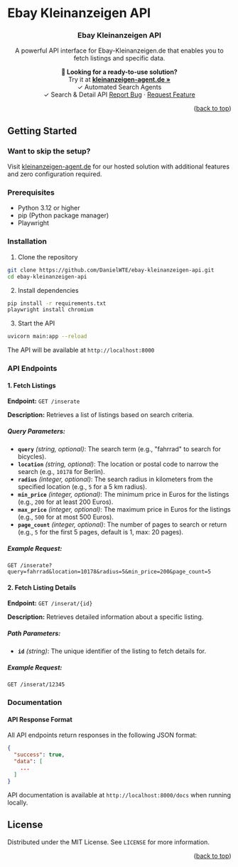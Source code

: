 # Ebay Kleinanzeigen API

<div align="center">
  <h3 align="center">Ebay Kleinanzeigen API</h3>

  <p align="center">
    A powerful API interface for Ebay-Kleinanzeigen.de that enables you to fetch listings and specific data.
  </p>

  <p align="center">
    <b>🚀 Looking for a ready-to-use solution?</b>
    <br />
    Try it at <a href="https://kleinanzeigen-agent.de/features/developer-api"><strong>kleinanzeigen-agent.de »</strong></a>
    <br />
    ✓ Automated Search Agents
    <br />
    ✓ Search & Detail API
    <a href="https://github.com/DanielWTE/ebay-kleinanzeigen-api/issues">Report Bug</a>
    ·
    <a href="https://github.com/DanielWTE/ebay-kleinanzeigen-api/issues">Request Feature</a>
  </p>
</div>

<p align="right">(<a href="#readme-top">back to top</a>)</p>

## Getting Started

### Want to skip the setup?
Visit [kleinanzeigen-agent.de](https://kleinanzeigen-agent.de/features/developer-api) for our hosted solution with additional features and zero configuration required.

### Prerequisites
- Python 3.12 or higher
- pip (Python package manager)
- Playwright

### Installation

1. Clone the repository
```sh
git clone https://github.com/DanielWTE/ebay-kleinanzeigen-api.git
cd ebay-kleinanzeigen-api
```

2. Install dependencies
```sh
pip install -r requirements.txt
playwright install chromium
```

3. Start the API
```sh
uvicorn main:app --reload
```

The API will be available at `http://localhost:8000`

### API Endpoints

#### 1. Fetch Listings
**Endpoint:** `GET /inserate`

**Description:** Retrieves a list of listings based on search criteria.

##### Query Parameters:
- **`query`** *(string, optional)*: The search term (e.g., "fahrrad" to search for bicycles).
- **`location`** *(string, optional)*: The location or postal code to narrow the search (e.g., `10178` for Berlin).
- **`radius`** *(integer, optional)*: The search radius in kilometers from the specified location (e.g., `5` for a 5 km radius).
- **`min_price`** *(integer, optional)*: The minimum price in Euros for the listings (e.g., `200` for at least 200 Euros).
- **`max_price`** *(integer, optional)*: The maximum price in Euros for the listings (e.g., `500` for at most 500 Euros).
- **`page_count`** *(integer, optional)*: The number of pages to search or return (e.g., `5` for the first 5 pages, default is 1, max: 20 pages).

##### Example Request:
```http
GET /inserate?query=fahrrad&location=10178&radius=5&min_price=200&page_count=5
```

#### 2. Fetch Listing Details
**Endpoint:** `GET /inserat/{id}`

**Description:** Retrieves detailed information about a specific listing.

##### Path Parameters:
- **`id`** *(string)*: The unique identifier of the listing to fetch details for.

##### Example Request:
```http
GET /inserat/12345
```


### Documentation

#### API Response Format
All API endpoints return responses in the following JSON format:
```json
{
  "success": true,
  "data": [
    ...
  ]
}
```

API documentation is available at `http://localhost:8000/docs` when running locally.

## License
Distributed under the MIT License. See `LICENSE` for more information.

<p align="right">(<a href="#readme-top">back to top</a>)</p>
